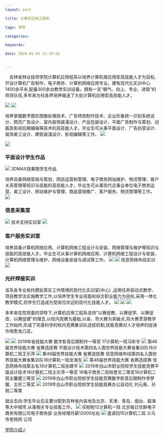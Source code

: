 ```yaml
---
layout: post

title: 计算机应用工程系

tags: 学院

categories:

keywords:

date: 2020-01-01 21:19:52


---
```


   &ensp;&ensp;吉林省林业技师学院计算机应用程系以培养计算机类应用型高技能人才为目标,开设计算机广告制作、电子商务、计算机网络应用专业<!-- more -->。建有现代化实训中心1400余平米,配备300余台教学实训设备。拥有一支“朝气、向上、专业、进取”的师资队伍,多年来为社各界培养输送了大批计算机应用型高技能人才。



![](https://res1.eqh5.com/o_1e592s03n1861fe61dg7vnk1gs3p.jpg?imageMogr2/auto-orient/thumbnail/442x250%3E/format/webp)
![](https://res1.eqh5.com/o_1e591e5cm1pecsfp1o561al31tv6l.jpg?imageMogr2/auto-orient%7CimageMogr2/auto-orient/crop/!3804x2445a201a240%7CimageMogr2/auto-orient/thumbnail/390x250%3E/format/webp)

培养掌握数字图形图像处理技术、广告特效制作技术、企业形象统一识别系统设计、网页广告设计、室内装饰装潢设计、产品包装设计、平面广告制作与策划、动画及影视后期编辑等技术的高技能人才。毕业生可从事平面设计、广告创意设计、装饰美工设计、建筑装潢设计、影视编辑等工作。
![](https://res1.eqh5.com/o_1e3unbm38llp1r1kd5fqm3q42m.jpg?imageMogr2/auto-orient/thumbnail/526x352%3E/format/webp)

![](https://res1.eqh5.com/o_1e46hv9fs7qb1l7rf9c1ca140og.jpg?imageMogr2/auto-orient/thumbnail/434x300%3E/format/webp)
### 平面设计学生作品
![](https://res1.eqh5.com/o_1e46hvhoa1ccr1bm31ola1boemvcl.jpg?imageMogr2/auto-orient/thumbnail/426x394%3E/format/webp)
3DMAX效果图学生作品


培养具备网络营销与策划、网店运营和管理、电子商务网站维护、物流管理、客户关系管理等知识与技能的高技能人才。毕业生可从事现代企事业单位电子商务运营、美工设计、网站维护与管理、商品营销推广、客户服务、物流管理等工作。
![](https://res1.eqh5.com/o_1e3unbm38edvrnd13g4s3pioml.jpg?imageMogr2/auto-orient%7CimageMogr2/auto-orient/crop/!7205x4811a0a0%7CimageMogr2/auto-orient/thumbnail/518x346%3E/format/webp)
### 信息采集室

![](https://res1.eqh5.com/o_1e46iaaherj1gu19f1qmdjnv14.jpg?imageMogr2/auto-orient/thumbnail/550x308%3E/format/webp)
技术支持实训室
![](https://res1.eqh5.com/o_1e47t2di21a4jvcd1k7s1jrd1b1vg.jpg?imageMogr2/auto-orient/thumbnail/444x296%3E/format/webp)
### 客户服务实训室

培养具备计算机网络应用、计算机网络工程设计与安装、网络管理与维护等知识与技能的高技能人才。毕业生可从事计算机网络应用、计算机网络工程设计与安装、计算机网络管理与维护、网络设备安装与调试等工作。
![](https://res1.eqh5.com/o_1e4117p92sjt1t7b1kld7a6fn3o.jpg?imageMogr2/auto-orient/thumbnail/484x306%3E/format/webp)
![](https://res1.eqh5.com/o_1e3unbm39o9iqs3171v1imb16opp.jpg?imageMogr2/auto-orient/thumbnail/484x322%3E/format/webp)
信息网络布线实训
![](https://res1.eqh5.com/o_1e47t4gjc1i231ljt1m5a13g01604u.jpg?imageMogr2/auto-orient%7CimageMogr2/auto-orient/crop/!1440x836a0a0%7CimageMogr2/auto-orient/thumbnail/462x268%3E/format/webp)
### 光纤焊接实训


该系各专业依托模拟真实工作情境的现代化实训室(中心) ,运用任务驱动式教学、项目教学法实施教学工作,以培养学生专业技能和综合职业能力为目标,采用一体化教学模式,将学生打造成为受岗位欢迎的现代化技能人才。
![](https://res1.eqh5.com/o_1e2som670121nrltfhmam649um.jpg?imageMogr2/auto-orient%7CimageMogr2/auto-orient/crop/!7360x4285a0a0%7CimageMogr2/auto-orient/thumbnail/366x212%3E/format/webp)
![](https://res1.eqh5.com/o_1e45fkjmvcqavseqep1qbor0oe.jpg?imageMogr2/auto-orient%7CimageMogr2/auto-orient/crop/!1714x832a0a66%7CimageMogr2/auto-orient/thumbnail/368x178%3E/format/webp)
![](https://res1.eqh5.com/o_1e45fkpck169hgggfek1ee1smmj.jpg?imageMogr2/auto-orient%7CimageMogr2/auto-orient/crop/!7360x3893a0a688%7CimageMogr2/auto-orient/thumbnail/348x184%3E/format/webp)

多年来在院党委的领导下,计算机应用工程系坚持"以赛促教、以赛促学、以赛促改、以赛促建"的理念,以校内竞赛为基础,以省、市大赛为突破点,将大赛贯穿教学工作始终,形成了完善科学的校内竞赛集训队选拔机制,技能竞赛对人才培养的促进作用愈发凸显。

![](https://res1.eqh5.com/o_1e4qhao6m1n9m3mc1pck1reiv0e9.jpg?imageMogr2/auto-orient%7CimageMogr2/auto-orient/crop/!1374x1079a70a0%7CimageMogr2/auto-orient/thumbnail/470x368%3E/format/webp)
![](https://res1.eqh5.com/o_1e4114mbb1qsl1a481sv51oqa1q7p2l.jpg?imageMogr2/auto-orient/thumbnail/284x378%3E/format/webp)
2019年省技能大赛
数字影音后期制作一等奖
17计算机一班马昕宇
![](https://res1.eqh5.com/o_1e41779511n951dkr2955eb1jam5o.jpg?imageMogr2/auto-orient%7CimageMogr2/auto-orient/crop/!1075x802a0a53%7CimageMogr2/auto-orient/thumbnail/222x166%3E/format/webp)
第46届世界技能大赛
省赛选拔赛
平面设计技术第四名人围世界技能大赛省集训队18计算机二班王乐萍
![](https://res1.eqh5.com/o_1e4114mbbpc51socua01jge1g6t2h.jpg?imageMogr2/auto-orient/thumbnail/284x212%3E/format/webp)
第46届世界技能大赛
省赛选拔赛
信息网络布线第四名入围世界技能大赛省集训队18计算机一班龙海东
![](https://res1.eqh5.com/o_1e4114mbb3aop2u1tqn178lp9c2g.jpg?imageMogr2/auto-orient/thumbnail/284x212%3E/format/webp)
第46届世界技能大赛
省赛选拔赛
信息网络布线第五名19计算机二班张建平
![](https://res1.eqh5.com/o_1e4148psp6mp14771mmd1hbl9nb5c.jpg?imageMogr2/auto-orient%7CimageMogr2/auto-orient/crop/!1555x854a0a0%7CimageMogr2/auto-orient/thumbnail/346x190%3E/format/webp)
2019年白山市职业院校学生技能竞赛平面设计技术18计算机二班主乐萍一等奖
18电子商务二班陆誉文二等奖18计算机二班主馨健三等奖
![](https://res1.eqh5.com/o_1e4114mbb1ife1d241aum1ejr1peo2o.jpg?imageMogr2/auto-orient/thumbnail/362x270%3E/format/webp)
2019年白山市职业院校学生技能竞赛数字影音后期制作李梦媛、主形二等奖
![](https://res1.eqh5.com/o_1e4114mbbov41j3h1i6h2ma1av42n.jpg?imageMogr2/auto-orient/thumbnail/362x270%3E/format/webp)
2019年白山市职业院校学生技能竟赛办公自动化  刘元禹、孙税二等类

就业去向:学生毕业后主要分配到吉林省内各地及北京、天津、青岛、烟台、威海等大中城市,从事相关专业技能工作。
![](https://res1.eqh5.com/o_1e412g1rq1eoe5179504hbfff4i.jpg?imageMogr2/auto-orient%7CimageMogr2/auto-orient/crop/!872x623a103a56%7CimageMogr2/auto-orient/thumbnail/358x256%3E/format/webp)
任盼盼12计算机一班
北京每日优鲜电子商务有限公司电子商务部
业务经理月薪12000左右
![](https://res1.eqh5.com/o_1e4114mbbbdr16o318lb1tsg1tmk2k.jpg?imageMogr2/auto-orient%7CimageMogr2/auto-orient/crop/!2278x1636a101a511%7CimageMogr2/auto-orient/thumbnail/358x258%3E/format/webp)
逢淑钧15计算机二班  义乌市老杨网
公司

[学院介绍⬀](https://fuxin123zz.gitee.io/2020/08/12/xueyuan/)


